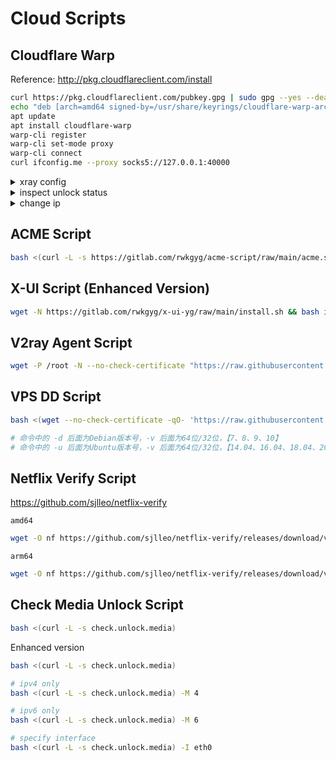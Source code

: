 # Cloud Scripts

## Cloudflare Warp

Reference: http://pkg.cloudflareclient.com/install

```bash
curl https://pkg.cloudflareclient.com/pubkey.gpg | sudo gpg --yes --dearmor --output /usr/share/keyrings/cloudflare-warp-archive-keyring.gpg
echo "deb [arch=amd64 signed-by=/usr/share/keyrings/cloudflare-warp-archive-keyring.gpg] https://pkg.cloudflareclient.com/ $(lsb_release -cs) main" | sudo tee /etc/apt/sources.list.d/cloudflare-client.list
apt update
apt install cloudflare-warp
warp-cli register
warp-cli set-mode proxy
warp-cli connect
curl ifconfig.me --proxy socks5://127.0.0.1:40000
```

<details><summary>xray config</summary>
</br>

socks5

```json
{
   "outbounds": [
       {
           "protocol": "freedom",
           "settings": {}
       },
       {
           "tag": "stream",
           "sendThrough": "0.0.0.0",
           "protocol": "socks",
           "settings": {
               "servers": [
                   {
                       "address": "127.0.0.1",
                       "port": 40000,
                       "users": []
                   }
               ]
           }
       }
   ],
   "routing": {
       "rules": [
           {
               "ip": [
                   "geoip:private"
               ],
               "outboundTag": "blocked",
               "type": "field"
           },
           {
               "type": "field",
               "domains": [
                   "geosite:netflix"
               ],
               "outboundTag": "stream"
           }
       ]
   }
}
```

restart xray

```
systemctl restart xray
```

</details>

<details><summary>inspect unlock status</summary>
</br>

```bash
# original ip
./nf
# with warp ip
./nf -proxy socks5://127.0.0.1:40000
```

</details>

<details><summary>change ip</summary>
</br>

```bash
systemctl restart warp-svc
```

</details>

## ACME Script

```bash
bash <(curl -L -s https://gitlab.com/rwkgyg/acme-script/raw/main/acme.sh)
```

## X-UI Script (Enhanced Version)

```bash
wget -N https://gitlab.com/rwkgyg/x-ui-yg/raw/main/install.sh && bash install.sh
```

## V2ray Agent Script

```bash
wget -P /root -N --no-check-certificate "https://raw.githubusercontent.com/mack-a/v2ray-agent/master/install.sh" && chmod 700 /root/install.sh && /root/install.sh
```

## VPS DD Script

```bash
bash <(wget --no-check-certificate -qO- 'https://raw.githubusercontent.com/MoeClub/Note/master/InstallNET.sh') -d 9 -v 64 -p Xy12345678

# 命令中的 -d 后面为Debian版本号，-v 后面为64位/32位，【7、8、9、10】
# 命令中的 -u 后面为Ubuntu版本号，-v 后面为64位/32位，【14.04、16.04、18.04、20.04】
```

## Netflix Verify Script

https://github.com/sjlleo/netflix-verify

`amd64`

```bash
wget -O nf https://github.com/sjlleo/netflix-verify/releases/download/v3.1.0/nf_linux_amd64 && chmod +x nf && ./nf
```

`arm64`

```bash
wget -O nf https://github.com/sjlleo/netflix-verify/releases/download/v3.1.0/nf_linux_arm64 && chmod +x nf && ./nf
```

## Check Media Unlock Script

```bash
bash <(curl -L -s check.unlock.media)
```

Enhanced version

```bash
bash <(curl -L -s check.unlock.media)

# ipv4 only
bash <(curl -L -s check.unlock.media) -M 4

# ipv6 only
bash <(curl -L -s check.unlock.media) -M 6

# specify interface
bash <(curl -L -s check.unlock.media) -I eth0
```
